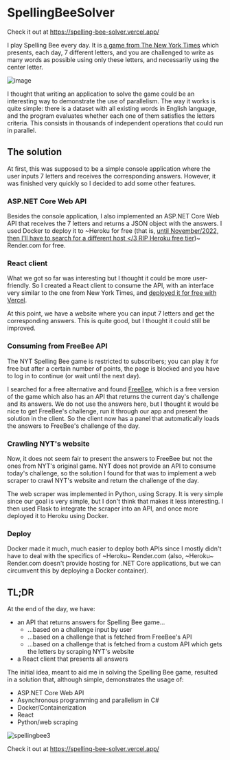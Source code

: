 # SpellingBeeSolver

Check it out at https://spelling-bee-solver.vercel.app/

I play Spelling Bee every day. It is [a game from The New York Times](https://www.nytimes.com/puzzles/spelling-bee) which presents, each day, 7 different letters, and you are challenged to write as many words as possible using only these letters, and necessarily using the center letter.

![image](https://user-images.githubusercontent.com/35512873/189464825-6d7ae203-51f6-4c28-8b50-e3510ad9bf36.png)

I thought that writing an application to solve the game could be an interesting way to demonstrate the use of parallelism. The way it works is quite simple: there is a dataset with all existing words in English language, and the program evaluates whether each one of them satisfies the letters criteria. This consists in thousands of independent operations that could run in parallel.

## The solution

At first, this was supposed to be a simple console application where the user inputs 7 letters and receives the corresponding answers. However, it was finished very quickly so I decided to add some other features.

### ASP.NET Core Web API

Besides the console application, I also implemented an ASP.NET Core Web API that receives the 7 letters and returns a JSON object with the answers. I used Docker to deploy it to ~Heroku for free (that is, [until November/2022, then I'll have to search for a different host </3 RIP Heroku free tier](https://help.heroku.com/RSBRUH58/removal-of-heroku-free-product-plans-faq))~ Render.com for free.

### React client

What we got so far was interesting but I thought it could be more user-friendly. So I created a React client to consume the API, with an interface very similar to the one from New York Times, and [deployed it for free with Vercel](https://spelling-bee-solver.vercel.app/).

At this point, we have a website where you can input 7 letters and get the corresponding answers. This is quite good, but I thought it could still be improved.

### Consuming from FreeBee API

The NYT Spelling Bee game is restricted to subscribers; you can play it for free but after a certain number of points, the page is blocked and you have to log in to continue (or wait until the next day).

I searched for a free alternative and found [FreeBee](https://freebee.fun/), which is a free version of the game which also has an API that returns the current day's challenge and its answers. We do not use the answers here, but I thought it would be nice to get FreeBee's challenge, run it through our app and present the solution in the client. So the client now has a panel that automatically loads the answers to FreeBee's challenge of the day.

### Crawling NYT's website

Now, it does not seem fair to present the answers to FreeBee but not the ones from NYT's original game. NYT does not provide an API to consume today's challenge, so the solution I found for that was to implement a web scraper to crawl NYT's website and return the challenge of the day.

The web scraper was implemented in Python, using Scrapy. It is very simple since our goal is very simple, but I don't think that makes it less interesting. I then used Flask to integrate the scraper into an API, and once more deployed it to Heroku using Docker.

### Deploy

Docker made it much, much easier to deploy both APIs since I mostly didn't have to deal with the specifics of ~Heroku~ Render.com (also, ~Heroku~ Render.com doesn't provide hosting for .NET Core applications, but we can circumvent this by deploying a Docker container).

## TL;DR

At the end of the day, we have:
- an API that returns answers for Spelling Bee game...
    - ...based on a challenge input by user
    - ...based on a challenge that is fetched from FreeBee's API
    - ...based on a challenge that is fetched from a custom API which gets the letters by scraping NYT's website
- a React client that presents all answers

The initial idea, meant to aid me in solving the Spelling Bee game, resulted in a solution that, although simple, demonstrates the usage of:
- ASP.NET Core Web API
- Asynchronous programming and parallelism in C#
- Docker/Containerization
- React
- Python/web scraping

![spellingbee3](https://user-images.githubusercontent.com/35512873/189465219-c14a25fd-4d4b-4952-ad19-841b0d6b22bb.gif)

Check it out at https://spelling-bee-solver.vercel.app/

